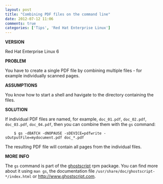 ```yaml
---
layout: post
title: "Combining PDF files on the command line"
date: 2012-07-12 11:06
comments: true
categories: ['Tips', 'Red Hat Enterprise Linux']
---
```


**VERSION**

Red Hat Enterprise Linux 6

**PROBLEM**

You have to create a single PDF file by combining multiple files -
for example individually scanned pages.

**ASSUMPTIONS**

You know how to start a shell and havigate to the directory containing the files.

**SOLUTION**

If individual PDF files are named, for example, `doc_01.pdf`, `doc_02.pdf`, `doc_03.pdf`,
`doc_04.pdf`, then you can combine them with the `gs` command:


        $ gs -dBATCH -dNOPAUSE -sDEVICE=pdfwrite -sOutputFile=mydocument.pdf doc_*.pdf

The resulting PDF file will contain all pages from the individual files.

**MORE INFO**

The `gs` command is part of the [ghostscript](http://www.ghostscript.com/) rpm package.
You can find more about it using `man gs`, the documentation file `/usr/share/doc/ghostscript-*/index.html`
or <http://www.ghostscript.com>.
